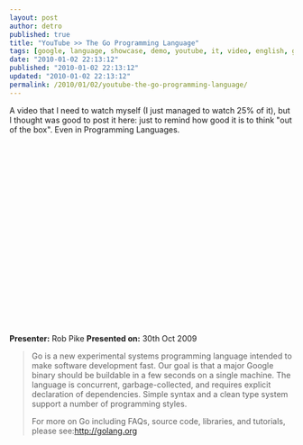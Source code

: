 ```yaml
---
layout: post
author: detro
published: true
title: "YouTube >> The Go Programming Language"
tags: [google, language, showcase, demo, youtube, it, video, english, go, new, presentation]
date: "2010-01-02 22:13:12"
published: "2010-01-02 22:13:12"
updated: "2010-01-02 22:13:12"
permalink: /2010/01/02/youtube-the-go-programming-language/
---
```


A video that I need to watch myself (I just managed to watch 25% of it), but I thought was good to post it here: just to remind how good it is to think "out of the box". Even in Programming Languages.
<div align="center">
<object width="560" height="340"><param name="movie" value="http://www.youtube.com/v/rKnDgT73v8s&hl=en_US&fs=1&hd=1"></param><param name="allowFullScreen" value="true"></param><param name="allowscriptaccess" value="always"></param><embed src="http://www.youtube.com/v/rKnDgT73v8s&hl=en_US&fs=1&hd=1" type="application/x-shockwave-flash" allowscriptaccess="always" allowfullscreen="true" width="560" height="340"></embed></object>
</div>
<strong>Presenter:</strong> Rob Pike
<strong>Presented on:</strong> 30th Oct 2009
<blockquote>
Go is a new experimental systems programming language intended to make software development fast. Our goal is that a major Google binary should be buildable in a few seconds on a single machine. The language is concurrent, garbage-collected, and requires explicit declaration of dependencies. Simple syntax and a clean type system support a number of programming styles.

For more on Go including FAQs, source code, libraries, and tutorials, please see:<a href="http://golang.org">http://golang.org</a>
</blockquote>
